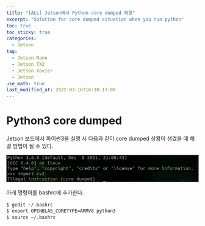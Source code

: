 ```yaml
---
title: "[ALL] Jetson에서 Python core dumped 해결"
excerpt: "Solution for core dumped situation when you run python"
toc: true
toc_sticky: true
categories:
  - Jetson
tag:
  - Jetson Nano
  - Jetson TX2
  - Jetson Xavier
  - Jetson
use_math: true
last_modified_at: 2022-03-16T16:30-17:00
---
```


# Python3 core dumped
Jetson 보드에서 파이썬3을 실행 시 다음과 같이 core dumped 상황이 생겼을 때 해결 방법이 될 수 있다.

![jetson-python-core-dumped](/assets/images/Jetson-Python-core-dumped/core_dumped.png)


아래 명령어를 bashrc에 추가한다.

```bash
$ gedit ~/.bashrc
$ export OPENBLAS_CORETYPE=ARMV8 python3
$ source ~/.bashrc
```

